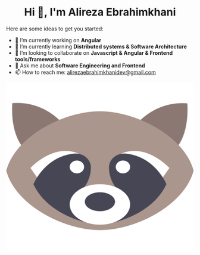 <h1 align="center">Hi 👋, I'm Alireza Ebrahimkhani</h1>


Here are some ideas to get you started:

- 🔭 I’m currently working on **Angular**
- 🌱 I’m currently learning **Distributed systems & Software Architecture**
- 👯 I’m looking to collaborate on **Javascript & Angular & Frontend tools/frameworks**
- 💬 Ask me about **Software Engineering and Frontend**
- 📫 How to reach me: alirezaebrahimkhanidev@gmail.com

<p align="center">
   <img width="100%" height="450px" src="./raccoon.svg">
</p>
